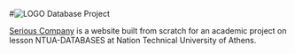 #![LOGO][logo-image] Database Project

[Serious Company](ec2-3-23-63-204.us-east-2.compute.amazonaws.com:8587/) is a website built from scratch for an academic project on lesson NTUA-DATABASES at Nation Technical University of Athens.

[logo-image]: https://w0.pngwave.com/png/926/934/cycling-bicycle-mountain-biking-mountain-bike-computer-icons-bicycles-png-clip-art-thumbnail.png
